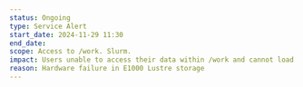 ```yaml
---
status: Ongoing
type: Service Alert
start_date: 2024-11-29 11:30
end_date: 
scope: Access to /work. Slurm.
impact: Users unable to access their data within /work and cannot load module environment. No new jobs starting. Running jobs may fail. If login shell hangs, use "ctrl+c" to get a shell to access data on /home.
reason: Hardware failure in E1000 Lustre storage
---
```


